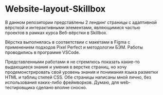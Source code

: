 # Website-layout-Skillbox
В данном репозитории представлены 2 лендинг страницы с адаптивной вёрсткой и интерактивными элементами, являющимися частью проектов в рамках курса Веб-вёрстки в Skillbox.

Вёрстка выполнялась в соответствии с макетами в Figma с применением подходов Pixel Perfect и методологии БЭМ. Работы проводились в программе VSCode.

Представленными работами я не стремлюсь показать какие-то выдающиеся знания и умения в верстке страниц, но хочу продемонстрировать свой уровень знания
и понимания языка разметки HTML и таблиц стилей CSS. Обе страницы написаны мной лично, без использования каких-либо фреймворков.
Думаю, для web-тестировщика сделано вполне сносно.
